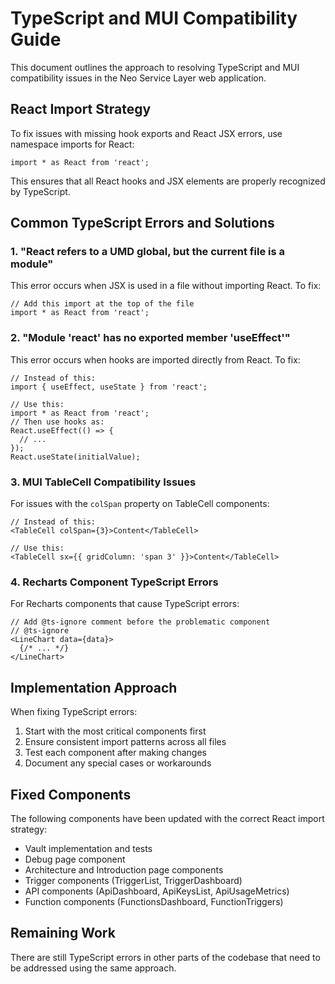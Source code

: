# TypeScript and MUI Compatibility Guide

This document outlines the approach to resolving TypeScript and MUI compatibility issues in the Neo Service Layer web application.

## React Import Strategy

To fix issues with missing hook exports and React JSX errors, use namespace imports for React:

```tsx
import * as React from 'react';
```

This ensures that all React hooks and JSX elements are properly recognized by TypeScript.

## Common TypeScript Errors and Solutions

### 1. "React refers to a UMD global, but the current file is a module"

This error occurs when JSX is used in a file without importing React. To fix:

```tsx
// Add this import at the top of the file
import * as React from 'react';
```

### 2. "Module 'react' has no exported member 'useEffect'"

This error occurs when hooks are imported directly from React. To fix:

```tsx
// Instead of this:
import { useEffect, useState } from 'react';

// Use this:
import * as React from 'react';
// Then use hooks as:
React.useEffect(() => {
  // ...
});
React.useState(initialValue);
```

### 3. MUI TableCell Compatibility Issues

For issues with the `colSpan` property on TableCell components:

```tsx
// Instead of this:
<TableCell colSpan={3}>Content</TableCell>

// Use this:
<TableCell sx={{ gridColumn: 'span 3' }}>Content</TableCell>
```

### 4. Recharts Component TypeScript Errors

For Recharts components that cause TypeScript errors:

```tsx
// Add @ts-ignore comment before the problematic component
// @ts-ignore
<LineChart data={data}>
  {/* ... */}
</LineChart>
```

## Implementation Approach

When fixing TypeScript errors:

1. Start with the most critical components first
2. Ensure consistent import patterns across all files
3. Test each component after making changes
4. Document any special cases or workarounds

## Fixed Components

The following components have been updated with the correct React import strategy:

- Vault implementation and tests
- Debug page component
- Architecture and Introduction page components
- Trigger components (TriggerList, TriggerDashboard)
- API components (ApiDashboard, ApiKeysList, ApiUsageMetrics)
- Function components (FunctionsDashboard, FunctionTriggers)

## Remaining Work

There are still TypeScript errors in other parts of the codebase that need to be addressed using the same approach.

